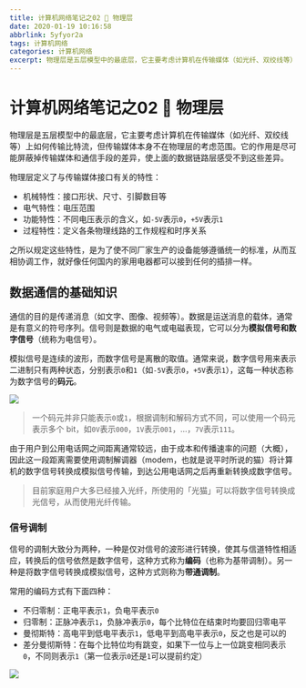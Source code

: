 ```yaml
---
title: 计算机网络笔记之02 🔌 物理层
date: 2020-01-19 10:16:58
abbrlink: 5yfyor2a
tags: 计算机网络
categories: 计算机网络
excerpt: 物理层是五层模型中的最底层，它主要考虑计算机在传输媒体（如光纤、双绞线等）上如何传输比特流，但传输媒体本身不在物理层的考虑范围。它的作用是尽可能屏蔽掉传输媒体和通信手段的差异，使上面的数据链路层感受不到这些差异。
---
```


# 计算机网络笔记之02 🔌 物理层

物理层是五层模型中的最底层，它主要考虑计算机在传输媒体（如光纤、双绞线等）上如何传输比特流，但传输媒体本身不在物理层的考虑范围。它的作用是尽可能屏蔽掉传输媒体和通信手段的差异，使上面的数据链路层感受不到这些差异。

物理层定义了与传输媒体接口有关的特性：

- 机械特性：接口形状、尺寸、引脚数目等
- 电气特性：电压范围
- 功能特性：不同电压表示的含义，如`-5V`表示`0`，`+5V`表示`1`
- 过程特性：定义各条物理线路的工作规程和时序关系

之所以规定这些特性，是为了使不同厂家生产的设备能够遵循统一的标准，从而互相协调工作，就好像任何国内的家用电器都可以接到任何的插排一样。

## 数据通信的基础知识

通信的目的是传递消息（如文字、图像、视频等）。数据是运送消息的载体，通常是有意义的符号序列。信号则是数据的电气或电磁表现，它可以分为**模拟信号和数字信号**（统称为电信号）。

模拟信号是连续的波形，而数字信号是离散的取值。通常来说，数字信号用来表示二进制只有两种状态，分别表示`0`和`1`（如`-5V`表示`0`，`+5V`表示`1`），这每一种状态称为数字信号的**码元**。

![](http://q45cwniav.bkt.clouddn.com/superbed/2020/01/20/5e2522042fb38b8c3c900d09.jpg)

> 一个码元并非只能表示`0`或`1`，根据调制和解码方式不同，可以使用一个码元表示多个 bit，如`0V`表示`000`，`1V`表示`001`，...，`7V`表示`111`。

由于用户到公用电话网之间距离通常较远，由于成本和传播速率的问题（大概），因此这一段距离需要使用调制解调器（modem，也就是说平时所说的猫）将计算机的数字信号转换成模拟信号传输，到达公用电话网之后再重新转换成数字信号。

> 目前家庭用户大多已经接入光纤，所使用的「光猫」可以将数字信号转换成光信号，从而使用光纤传输。

### 信号调制 

信号的调制大致分为两种，一种是仅对信号的波形进行转换，使其与信道特性相适应，转换后的信号依然是数字信号，这种方式称为**编码**（也称为基带调制）。另一种是将数字信号转换成模拟信号，这种方式则称为**带通调制**。

常用的编码方式有下面四种：

- 不归零制：正电平表示`1`，负电平表示`0`
- 归零制：正脉冲表示`1`，负脉冲表示`0`，每个比特位在结束时均要回归零电平
- 曼彻斯特：高电平到低电平表示`1`，低电平到高电平表示`0`，反之也是可以的
- 差分曼彻斯特：在每个比特位均有跳变，如果下一位与上一位跳变相同表示`0`，不同则表示`1`（第一位表示`0`还是`1`可以提前约定）

![](http://q45cwniav.bkt.clouddn.com/superbed/2020/01/20/5e254b082fb38b8c3c984aba.jpg)


